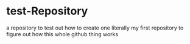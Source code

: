 # test-Repository
a repository to test out how to create one
literally my first repository to figure out how this whole github thing works
